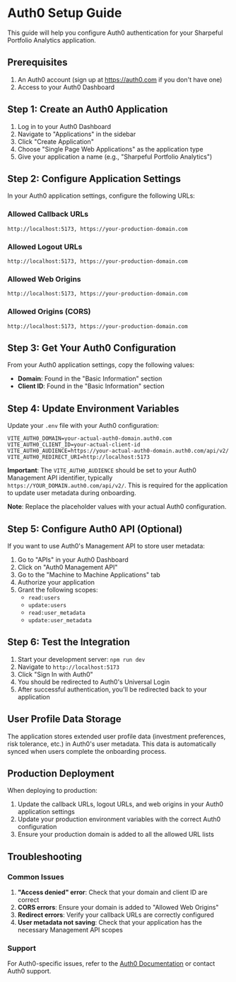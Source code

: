 # Auth0 Setup Guide

This guide will help you configure Auth0 authentication for your Sharpeful Portfolio Analytics application.

## Prerequisites

1. An Auth0 account (sign up at https://auth0.com if you don't have one)
2. Access to your Auth0 Dashboard

## Step 1: Create an Auth0 Application

1. Log in to your Auth0 Dashboard
2. Navigate to "Applications" in the sidebar
3. Click "Create Application"
4. Choose "Single Page Web Applications" as the application type
5. Give your application a name (e.g., "Sharpeful Portfolio Analytics")

## Step 2: Configure Application Settings

In your Auth0 application settings, configure the following URLs:

### Allowed Callback URLs
```
http://localhost:5173, https://your-production-domain.com
```

### Allowed Logout URLs
```
http://localhost:5173, https://your-production-domain.com
```

### Allowed Web Origins
```
http://localhost:5173, https://your-production-domain.com
```

### Allowed Origins (CORS)
```
http://localhost:5173, https://your-production-domain.com
```

## Step 3: Get Your Auth0 Configuration

From your Auth0 application settings, copy the following values:

- **Domain**: Found in the "Basic Information" section
- **Client ID**: Found in the "Basic Information" section

## Step 4: Update Environment Variables

Update your `.env` file with your Auth0 configuration:

```env
VITE_AUTH0_DOMAIN=your-actual-auth0-domain.auth0.com
VITE_AUTH0_CLIENT_ID=your-actual-client-id
VITE_AUTH0_AUDIENCE=https://your-actual-auth0-domain.auth0.com/api/v2/
VITE_AUTH0_REDIRECT_URI=http://localhost:5173
```

**Important**: The `VITE_AUTH0_AUDIENCE` should be set to your Auth0 Management API identifier, typically `https://YOUR_DOMAIN.auth0.com/api/v2/`. This is required for the application to update user metadata during onboarding.

**Note**: Replace the placeholder values with your actual Auth0 configuration.

## Step 5: Configure Auth0 API (Optional)

If you want to use Auth0's Management API to store user metadata:

1. Go to "APIs" in your Auth0 Dashboard
2. Click on "Auth0 Management API"
3. Go to the "Machine to Machine Applications" tab
4. Authorize your application
5. Grant the following scopes:
   - `read:users`
   - `update:users`
   - `read:user_metadata`
   - `update:user_metadata`

## Step 6: Test the Integration

1. Start your development server: `npm run dev`
2. Navigate to `http://localhost:5173`
3. Click "Sign In with Auth0"
4. You should be redirected to Auth0's Universal Login
5. After successful authentication, you'll be redirected back to your application

## User Profile Data Storage

The application stores extended user profile data (investment preferences, risk tolerance, etc.) in Auth0's user metadata. This data is automatically synced when users complete the onboarding process.

## Production Deployment

When deploying to production:

1. Update the callback URLs, logout URLs, and web origins in your Auth0 application settings
2. Update your production environment variables with the correct Auth0 configuration
3. Ensure your production domain is added to all the allowed URL lists

## Troubleshooting

### Common Issues

1. **"Access denied" error**: Check that your domain and client ID are correct
2. **CORS errors**: Ensure your domain is added to "Allowed Web Origins"
3. **Redirect errors**: Verify your callback URLs are correctly configured
4. **User metadata not saving**: Check that your application has the necessary Management API scopes

### Support

For Auth0-specific issues, refer to the [Auth0 Documentation](https://auth0.com/docs) or contact Auth0 support.
